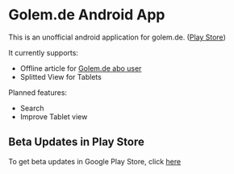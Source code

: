 # Golem.de Android App
This is an unofficial android application for golem.de. ([Play Store](https://play.google.com/store/apps/details?id=de.eknoes.inofficialgolem))

It currently supports:
* Offline article for [Golem.de abo user](https://account.golem.de/faq)
* Splitted View for Tablets

Planned features:
* Search
* Improve Tablet view

## Beta Updates in Play Store
To get beta updates in Google Play Store, click [here](https://play.google.com/apps/testing/de.eknoes.inofficialgolem)